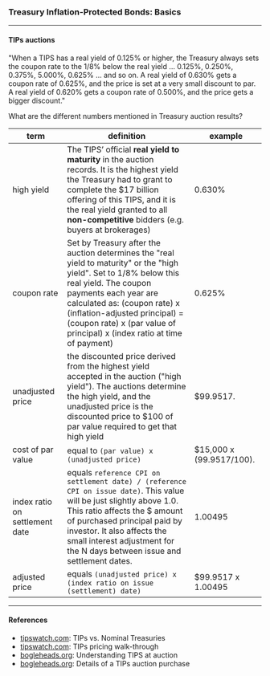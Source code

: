 ### Treasury Inflation-Protected Bonds: Basics

---

#### TIPs auctions

"When a TIPS has a real yield of 0.125% or higher, the Treasury always sets the coupon rate to the 1/8% below the real yield … 0.125%, 0.250%, 0.375%, 5.000%, 0.625% … and so on. A real yield of 0.630% gets a coupon rate of 0.625%, and the price is set at a very small discount to par. A real yield of 0.620% gets a coupon rate of 0.500%, and the price gets a bigger discount."

What are the different numbers mentioned in Treasury auction results?

| term                           | definition                                                                                                                                                                                                                                                                                                      | example                  |
|--------------------------------|-----------------------------------------------------------------------------------------------------------------------------------------------------------------------------------------------------------------------------------------------------------------------------------------------------------------|--------------------------|
| high yield                     | The TIPS’ official **real yield to maturity** in the auction records. It is the highest yield the Treasury had to grant to complete the $17 billion offering of this TIPS, and it is the real yield granted to all **non-competitive** bidders (e.g. buyers at brokerages)                                      | 0.630%                   |
| coupon rate                    | Set by Treasury after the auction determines the "real yield to maturity" or the "high yield". Set to 1/8% below this real yield. The coupon payments each year are calculated as: (coupon rate) x (inflation-adjusted principal) = (coupon rate) x (par value of principal) x (index ratio at time of payment) | 0.625%                   |
| unadjusted price               | the discounted price derived from the highest yield accepted in the auction ("high yield"). The auctions determine the high yield, and the unadjusted price is the discounted price to $100 of par value required to get that high yield                                                                        | $99.9517.                |
| cost of par value              | equal to `(par value) x (unadjusted price)`                                                                                                                                                                                                                                                                     | $15,000 x (99.9517/100). |
| index ratio on settlement date | equals `reference CPI on settlement date) / (reference CPI on issue date)`. This value will be just slightly above 1.0. This ratio affects the $ amount of purchased principal paid by investor. It also affects the small interest adjustment for the N days between issue and settlement dates.               | 1.00495                  |
| adjusted price                 | equals `(unadjusted price) x (index ratio on issue (settlement) date)`                                                                                                                                                                                                                                          | $99.9517 x 1.00495       |
---

#### References

- [tipswatch.com](https://tipswatch.com/tips-vs-nominal-treasurys/): TIPs vs. Nominal Treasuries
- [tipswatch.com](https://tipswatch.com/2022/07/24/confused-by-tips-prices-heres-a-walk-through/): TIPs pricing walk-through
- [bogleheads.org](https://www.bogleheads.org/forum/viewtopic.php?t=414627): Understanding TIPS at auction
- [bogleheads.org](https://www.bogleheads.org/forum/viewtopic.php?t=403323): Details of a TIPs auction purchase
